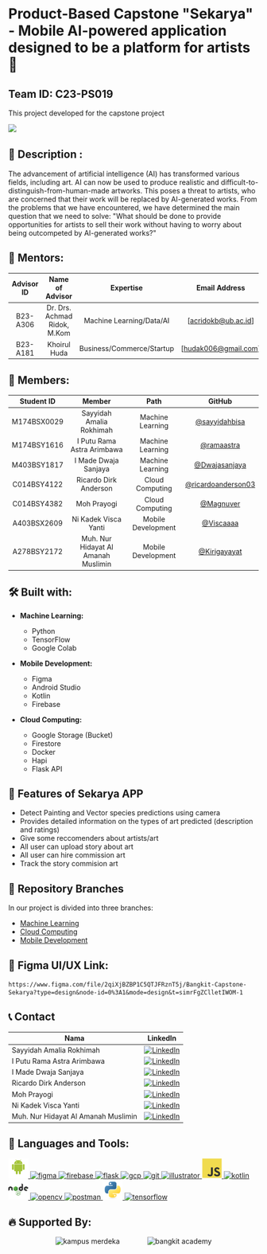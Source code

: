 # Product-Based Capstone "Sekarya" - Mobile AI-powered application designed to be a platform for artists 👋
## Team ID: C23-PS019

This project developed for the capstone project 

<img src="https://github.com/Capstone-Project-Sekarya/sekarya-cloud-computing/blob/main/assets/Cover Github.png">

## 📖 Description :

The advancement of artificial intelligence (AI) has transformed various fields, including art. AI can now be used to produce realistic and difficult-to-distinguish-from-human-made artworks. This poses a threat to artists, who are concerned that their work will be replaced by AI-generated works. From the problems that we have encountered, we have determined the main question that we need to solve: "What should be done to provide opportunities for artists to sell their work without having to worry about being outcompeted by AI-generated works?"

## 🧙 Mentors:

|  Advisor ID  | Name of Advisor                 | Expertise                   | Email Address           |
| :----------: | :-----------------------------: |:-------------------------:  | :---------------------: |
|   B23-A306   | Dr. Drs. Achmad Ridok, M.Kom    | Machine Learning/Data/AI    | [acridokb@ub.ac.id]
|   B23-A181   | Khoirul Huda                    | Business/Commerce/Startup   | [hudak006@gmail.com]

## 🙋‍ Members:

| Student ID  | Member                                  | Path                | GitHub                                                  |
| :---------: | :-------------------------------------: |:-----------------:  | :-----------------------------------------------------: |
| M174BSX0029 | Sayyidah Amalia Rokhimah                | Machine Learning    | [@sayyidahbisa](https://github.com/sayyidahbisa)
| M174BSY1616 | I Putu Rama Astra Arimbawa              | Machine Learning    | [@ramaastra](https://github.com/ramaastra)
| M403BSY1817 | I Made Dwaja Sanjaya                    | Machine Learning    | [@Dwajasanjaya](https://github.com/Dwajasanjaya)
| C014BSY4122 | Ricardo Dirk Anderson                   | Cloud Computing     | [@ricardoanderson03](https://github.com/ricardoanderson03)
| C014BSY4382 | Moh Prayogi                             | Cloud Computing     | [@Magnuver](https://github.com/Magnuver)
| A403BSX2609 | Ni Kadek Visca Yanti                    | Mobile Development  | [@Viscaaaa](https://github.com/Viscaaaa)
| A278BSY2172 | Muh. Nur Hidayat Al Amanah Muslimin     | Mobile Development  | [@Kirigayayat](https://github.com/Kirigayayat)

## 🛠 Built with:

- **Machine Learning:**
  - Python
  - TensorFlow
  - Google Colab

- **Mobile Development:**
  - Figma
  - Android Studio
  - Kotlin
  - Firebase

- **Cloud Computing:**
  - Google Storage (Bucket)
  - Firestore
  - Docker
  - Hapi
  - Flask API

## 📱 Features of Sekarya APP

- Detect Painting and Vector species predictions using camera
- Provides detailed information on the types of art predicted (description and ratings)
- Give some reccomenders about artists/art 
- All user can upload story about art
- All user can hire commission art
- Track the story commision art

## 🔗 Repository Branches

In our project is divided into three branches:
  - [Machine Learning](https://github.com/Capstone-Project-Sekarya/sekarya-machine-learning)
  - [Cloud Computing](-)
  - [Mobile Development](-)

## 🎨 Figma UI/UX Link:
```
https://www.figma.com/file/2qiXjBZBP1C5QTJFRznT5j/Bangkit-Capstone-Sekarya?type=design&node-id=0%3A1&mode=design&t=simrFgZClletIWOM-1
```

## 📞 Contact

| Nama  | LinkedIn |
|-------|----------|
| Sayyidah Amalia Rokhimah  | [![LinkedIn](https://img.shields.io/badge/LinkedIn-%230077B5.svg?logo=linkedin&logoColor=white)](https://www.linkedin.com/in/sayyidah-amalia-rokhimah/)  |
| I Putu Rama Astra Arimbawa  | [![LinkedIn](https://img.shields.io/badge/LinkedIn-%230077B5.svg?logo=linkedin&logoColor=white)](https://www.linkedin.com/in/rama-astra/)  |
| I Made Dwaja Sanjaya  | [![LinkedIn](https://img.shields.io/badge/LinkedIn-%230077B5.svg?logo=linkedin&logoColor=white)](https://www.linkedin.com/in/dwaja-sanjaya-6b75a1292/)  |
| Ricardo Dirk Anderson  | [![LinkedIn](https://img.shields.io/badge/LinkedIn-%230077B5.svg?logo=linkedin&logoColor=white)](https://www.linkedin.com/in/ricardo-dirk-anderson-b24498283/)  |
| Moh Prayogi  | [![LinkedIn](https://img.shields.io/badge/LinkedIn-%230077B5.svg?logo=linkedin&logoColor=white)](https://www.linkedin.com/in/moh-prayogi-%E3%83%97%E3%83%A9%E3%83%A8%E3%82%AE-563971192/)  |
| Ni Kadek Visca Yanti  | [![LinkedIn](https://img.shields.io/badge/LinkedIn-%230077B5.svg?logo=linkedin&logoColor=white)](https://www.linkedin.com/in/ni-kadek-viscayanti-62ba52295/)  |
| Muh. Nur Hidayat Al Amanah Muslimin  | [![LinkedIn](https://img.shields.io/badge/LinkedIn-%230077B5.svg?logo=linkedin&logoColor=white)](https://www.linkedin.com/in/muhammad-nurhidayat-a-m-2bbb66290)  |

## 🧰 Languages and Tools:

<p align="left"> <a href="https://developer.android.com" target="_blank" rel="noreferrer"> <img src="https://raw.githubusercontent.com/devicons/devicon/master/icons/android/android-original-wordmark.svg" alt="android" width="40" height="40"/> </a> <a href="https://www.figma.com/" target="_blank" rel="noreferrer"> <img src="https://www.vectorlogo.zone/logos/figma/figma-icon.svg" alt="figma" width="40" height="40"/> </a> <a href="https://firebase.google.com/" target="_blank" rel="noreferrer"> <img src="https://www.vectorlogo.zone/logos/firebase/firebase-icon.svg" alt="firebase" width="40" height="40"/> </a> <a href="https://flask.palletsprojects.com/" target="_blank" rel="noreferrer"> <img src="https://www.vectorlogo.zone/logos/pocoo_flask/pocoo_flask-icon.svg" alt="flask" width="40" height="40"/> </a> <a href="https://cloud.google.com" target="_blank" rel="noreferrer"> <img src="https://www.vectorlogo.zone/logos/google_cloud/google_cloud-icon.svg" alt="gcp" width="40" height="40"/> </a> <a href="https://git-scm.com/" target="_blank" rel="noreferrer"> <img src="https://www.vectorlogo.zone/logos/git-scm/git-scm-icon.svg" alt="git" width="40" height="40"/> </a> <a href="https://www.adobe.com/in/products/illustrator.html" target="_blank" rel="noreferrer"> <img src="https://www.vectorlogo.zone/logos/adobe_illustrator/adobe_illustrator-icon.svg" alt="illustrator" width="40" height="40"/> </a> <a href="https://developer.mozilla.org/en-US/docs/Web/JavaScript" target="_blank" rel="noreferrer"> <img src="https://raw.githubusercontent.com/devicons/devicon/master/icons/javascript/javascript-original.svg" alt="javascript" width="40" height="40"/> </a> <a href="https://kotlinlang.org" target="_blank" rel="noreferrer"> <img src="https://www.vectorlogo.zone/logos/kotlinlang/kotlinlang-icon.svg" alt="kotlin" width="40" height="40"/> </a> <a href="https://nodejs.org" target="_blank" rel="noreferrer"> <img src="https://raw.githubusercontent.com/devicons/devicon/master/icons/nodejs/nodejs-original-wordmark.svg" alt="nodejs" width="40" height="40"/> </a> <a href="https://opencv.org/" target="_blank" rel="noreferrer"> <img src="https://www.vectorlogo.zone/logos/opencv/opencv-icon.svg" alt="opencv" width="40" height="40"/> </a> <a href="https://postman.com" target="_blank" rel="noreferrer"> <img src="https://www.vectorlogo.zone/logos/getpostman/getpostman-icon.svg" alt="postman" width="40" height="40"/> </a> <a href="https://www.python.org" target="_blank" rel="noreferrer"> <img src="https://raw.githubusercontent.com/devicons/devicon/master/icons/python/python-original.svg" alt="python" width="40" height="40"/> </a> <a href="https://www.tensorflow.org" target="_blank" rel="noreferrer"> <img src="https://www.vectorlogo.zone/logos/tensorflow/tensorflow-icon.svg" alt="tensorflow" width="40" height="40"/> </a> </p>

## 🔥 Supported By:

<div align="center">
  <img src="https://lldikti10.id/public/img/informasi/berita/MASTER.png" height="80" alt="kampus merdeka" style="margin-right:20px;"/> &nbsp; &nbsp; &nbsp; &nbsp;
  <img src="https://storage.googleapis.com/kampusmerdeka_kemdikbud_go_id/mitra/mitra_af66db2e-0997-4f52-9cc0-a14412eeeab9.png" height="80" alt="bangkit academy" style="margin-right:left0px;"/>
  
</div>

